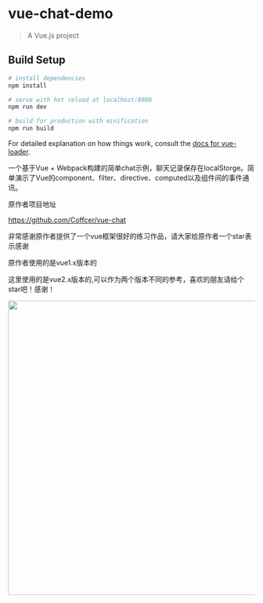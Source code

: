 # vue-chat-demo

> A Vue.js project

## Build Setup

``` bash
# install dependencies
npm install

# serve with hot reload at localhost:8080
npm run dev

# build for production with minification
npm run build
```

For detailed explanation on how things work, consult the [docs for vue-loader](http://vuejs.github.io/vue-loader).



一个基于Vue + Webpack构建的简单chat示例，聊天记录保存在localStorge。简单演示了Vue的component、filter、directive、computed以及组件间的事件通讯。


原作者项目地址

https://github.com/Coffcer/vue-chat

非常感谢原作者提供了一个vue框架很好的练习作品，请大家给原作者一个star表示感谢

原作者使用的是vue1.x版本的

这里使用的是vue2.x版本的,可以作为两个版本不同的参考，喜欢的朋友请给个star吧！感谢！

<img width="600" src="https://github.com/is-liyiwei/vue-Chat-demo/blob/master/main.jpg">
